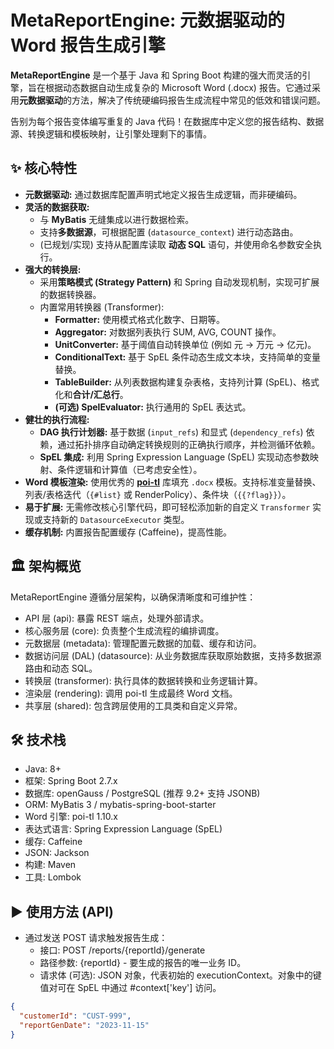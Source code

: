 # MetaReportEngine: 元数据驱动的 Word 报告生成引擎

**MetaReportEngine** 是一个基于 Java 和 Spring Boot 构建的强大而灵活的引擎，旨在根据动态数据自动生成复杂的 Microsoft Word (.docx) 报告。它通过采用**元数据驱动**的方法，解决了传统硬编码报告生成流程中常见的低效和错误问题。

告别为每个报告变体编写重复的 Java 代码！在数据库中定义您的报告结构、数据源、转换逻辑和模板映射，让引擎处理剩下的事情。

## ✨ 核心特性

*   **元数据驱动:** 通过数据库配置声明式地定义报告生成逻辑，而非硬编码。
*   **灵活的数据获取:**
    *   与 **MyBatis** 无缝集成以进行数据检索。
    *   支持**多数据源**，可根据配置 (`datasource_context`) 进行动态路由。
    *   (已规划/实现) 支持从配置库读取 **动态 SQL** 语句，并使用命名参数安全执行。
*   **强大的转换层:**
    *   采用**策略模式 (Strategy Pattern)** 和 Spring 自动发现机制，实现可扩展的数据转换器。
    *   内置常用转换器 (Transformer):
        *   **Formatter:** 使用模式格式化数字、日期等。
        *   **Aggregator:** 对数据列表执行 SUM, AVG, COUNT 操作。
        *   **UnitConverter:** 基于阈值自动转换单位 (例如 元 -> 万元 -> 亿元)。
        *   **ConditionalText:** 基于 SpEL 条件动态生成文本块，支持简单的变量替换。
        *   **TableBuilder:** 从列表数据构建复杂表格，支持列计算 (SpEL)、格式化和**合计/汇总行**。
        *   **(可选) SpelEvaluator:** 执行通用的 SpEL 表达式。
*   **健壮的执行流程:**
    *   **DAG 执行计划器:** 基于数据 (`input_refs`) 和显式 (`dependency_refs`) 依赖，通过拓扑排序自动确定转换规则的正确执行顺序，并检测循环依赖。
    *   **SpEL 集成:** 利用 Spring Expression Language (SpEL) 实现动态参数映射、条件逻辑和计算值（已考虑安全性）。
*   **Word 模板渲染:** 使用优秀的 [**poi-tl**](http://deepoove.com/poi-tl/) 库填充 `.docx` 模板。支持标准变量替换、列表/表格迭代（`{#list}` 或 RenderPolicy）、条件块（`{{?flag}}`）。
*   **易于扩展:** 无需修改核心引擎代码，即可轻松添加新的自定义 `Transformer` 实现或支持新的 `DatasourceExecutor` 类型。
*   **缓存机制:** 内置报告配置缓存 (Caffeine)，提高性能。

## 🏛️ 架构概览

MetaReportEngine 遵循分层架构，以确保清晰度和可维护性：
- API 层 (api): 暴露 REST 端点，处理外部请求。
- 核心服务层 (core): 负责整个生成流程的编排调度。
- 元数据层 (metadata): 管理配置元数据的加载、缓存和访问。
- 数据访问层 (DAL) (datasource): 从业务数据库获取原始数据，支持多数据源路由和动态 SQL。
- 转换层 (transformer): 执行具体的数据转换和业务逻辑计算。
- 渲染层 (rendering): 调用 poi-tl 生成最终 Word 文档。
- 共享层 (shared): 包含跨层使用的工具类和自定义异常。

## 🛠️ 技术栈
- Java: 8+
- 框架: Spring Boot 2.7.x
- 数据库: openGauss / PostgreSQL (推荐 9.2+ 支持 JSONB)
- ORM: MyBatis 3 / mybatis-spring-boot-starter
- Word 引擎: poi-tl 1.10.x
- 表达式语言: Spring Expression Language (SpEL)
- 缓存: Caffeine
- JSON: Jackson
- 构建: Maven
- 工具: Lombok

## ▶️ 使用方法 (API)
- 通过发送 POST 请求触发报告生成：
  - 接口: POST /reports/{reportId}/generate
  - 路径参数: {reportId} - 要生成的报告的唯一业务 ID。
  - 请求体 (可选): JSON 对象，代表初始的 executionContext。对象中的键值对可在 SpEL 中通过 #context['key'] 访问。
``` JSON
{
  "customerId": "CUST-999",
  "reportGenDate": "2023-11-15"
}
```
